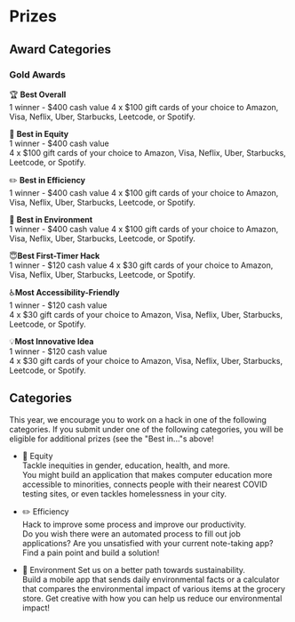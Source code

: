 # Prizes

## Award Categories

### Gold Awards

🏆 **Best Overall**  
1 winner - $400 cash value
4 x $100 gift cards of your choice to Amazon, Visa, Neflix, Uber, Starbucks, Leetcode, or Spotify.  

💛 **Best in Equity**  
1 winner - $400 cash value  
4 x $100 gift cards of your choice to Amazon, Visa, Neflix, Uber, Starbucks, Leetcode, or Spotify.  

✏️ **Best in Efficiency**  
1 winner - $400 cash value
4 x $100 gift cards of your choice to Amazon, Visa, Neflix, Uber, Starbucks, Leetcode, or Spotify.  

🌳 **Best in Environment**  
1 winner - $400 cash value
4 x $100 gift cards of your choice to Amazon, Visa, Neflix, Uber, Starbucks, Leetcode, or Spotify.  

😇**Best First-Timer Hack**  
1 winner - $120 cash value
4 x $30 gift cards of your choice to Amazon, Visa, Neflix, Uber, Starbucks, Leetcode, or Spotify.

♿**Most Accessibility-Friendly**  
1 winner - $120 cash value  
4 x $30 gift cards of your choice to Amazon, Visa, Neflix, Uber, Starbucks, Leetcode, or Spotify.  

💡**Most Innovative Idea**  
1 winner - $120 cash value  
4 x $30 gift cards of your choice to Amazon, Visa, Neflix, Uber, Starbucks, Leetcode, or Spotify.  

## Categories

This year, we encourage you to work on a hack in one of the following categories. If you submit under one of the following categories, you will be eligible for additional prizes (see the "Best in..."s above!

* 💛 Equity  
    Tackle inequities in gender, education, health, and more.  
    You might build an application that makes computer education more accessible to minorities, connects people with their nearest COVID testing sites, or even tackles homelessness in your city.    
     
* ✏️ Efficiency  
    Hack to improve some process and improve our productivity.  
    Do you wish there were an automated process to fill out job applications? Are you unsatisfied with your current note-taking app? Find a pain point and build a solution!
  
* 🌳 Environment
    Set us on a better path towards sustainability.  
    Build a mobile app that sends daily environmental facts or a calculator that compares the environmental impact of various items at the grocery store.  Get creative with how you can help us reduce our environmental impact!  
